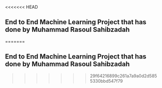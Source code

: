 <<<<<<< HEAD
## End to End Machine Learning Project that has done by Muhammad Rasoul Sahibzadah
=======
## End to End Machine Learning Project that has done by Muhammad Rasoul Sahibzadah
>>>>>>> 29f64216899c261a7a9a0d2d5855330bbd547f79
